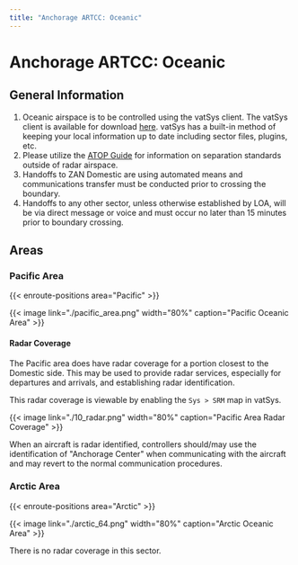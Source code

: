 ```yaml
---
title: "Anchorage ARTCC: Oceanic"
---
```


# Anchorage ARTCC: Oceanic

## General Information

1. Oceanic airspace is to be controlled using the vatSys client. The vatSys client is available for download [here](https://virtualairtrafficsystem.com/). vatSys has a built-in
   method of keeping your local information up to date including sector files, plugins, etc.
2. Please utilize the [ATOP Guide](https://cdn.vzanartcc.net/uploads/16-atops-non-radar-guide.pdf) for information on separation standards outside of radar airspace.
3. Handoffs to ZAN Domestic are using automated means and communications transfer must be conducted prior to crossing the boundary.
4. Handoffs to any other sector, unless otherwise established by LOA, will be via direct message or voice and must occur no later than 15 minutes prior to boundary crossing.

## Areas

### Pacific Area

{{< enroute-positions area="Pacific" >}}

{{< image link="./pacific_area.png" width="80%" caption="Pacific Oceanic Area" >}}

#### Radar Coverage

The Pacific area does have radar coverage for a portion closest to the Domestic side. This may be used to provide radar services, especially for departures and arrivals, and establishing
radar identification.

This radar coverage is viewable by enabling the `Sys > SRM` map in vatSys.

{{< image link="./10_radar.png" width="80%" caption="Pacific Area Radar Coverage" >}}

When an aircraft is radar identified, controllers should/may use the identification of "Anchorage Center" when communicating with the aircraft and may revert to the normal communication
procedures.

### Arctic Area

{{< enroute-positions area="Arctic" >}}

{{< image link="./arctic_64.png" width="80%" caption="Arctic Oceanic Area" >}}

There is no radar coverage in this sector.
